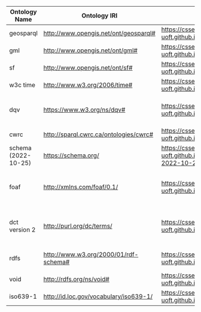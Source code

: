 | Ontology Name       | Ontology IRI                           | Donwload Link                                                | Notes                                                                                            |
|---------------------|----------------------------------------|--------------------------------------------------------------|--------------------------------------------------------------------------------------------------|
| geosparql           | http://www.opengis.net/ont/geosparql#  | https://csse-uoft.github.io/ontologies/geosparql.owl         |                                                                                                  |
| gml                 | http://www.opengis.net/ont/gml#        | https://csse-uoft.github.io/ontologies/gml.owl               |                                                                                                  |
| sf                  | http://www.opengis.net/ont/sf#         | https://csse-uoft.github.io/ontologies/sf.owl                |                                                                                                  |
| w3c time            | http://www.w3.org/2006/time#           | https://csse-uoft.github.io/ontologies/time.rdf              |                                                                                                  |
| dqv                 | https://www.w3.org/ns/dqv#             | https://csse-uoft.github.io/ontologies/dqv.owl               | resaved from Protege to fix missing Object/DataProperty declaration                              |
| cwrc                | http://sparql.cwrc.ca/ontologies/cwrc# | https://csse-uoft.github.io/ontologies/cwrc.owl              |                                                                                                  |
| schema (2022-10-25) | https://schema.org/                    | https://csse-uoft.github.io/ontologies/schema-2022-10-25.owl |                                                                                                  |
| foaf                | http://xmlns.com/foaf/0.1/             | https://csse-uoft.github.io/ontologies/foaf.rdf              | `foaf:isPrimaryTopicOf` is set to an Object Property to solve compatibility issue with owlready2 |
| dct version 2       | http://purl.org/dc/terms/              | https://csse-uoft.github.io/ontologies/dct.rdf               | cannot download directly from owlready2 due to potential websites protection                     |
| rdfs                | http://www.w3.org/2000/01/rdf-schema#  | https://csse-uoft.github.io/ontologies/rdfs.owl              | resaved from Protege to fix compatibility issue with owlready2                                   |
| void                | http://rdfs.org/ns/void#               | https://csse-uoft.github.io/ontologies/void.rdf              | Dowloaded to ensure persistent access                                                            |
| iso639-1            | http://id.loc.gov/vocabulary/iso639-1/ | https://csse-uoft.github.io/ontologies/iso639-1.rdf          | Dowloaded to ensure persistent access                                                            |
